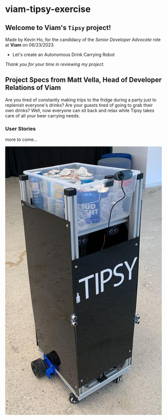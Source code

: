 # viam-tipsy-exercise

## Welcome to Viam's `Tipsy` project!

Made by Kevin Ho, for the candidacy of the _Senior Developer Advocate_ role at **Viam** on 06/23/2023.

* Let's create an Autonomous Drink Carrying Robot

_Thank you for your time in reviewing my project._

## Project Specs from Matt Vella, Head of Developer Relations of Viam

Are you tired of constantly making trips to the fridge during a party just to replenish everyone's drinks? Are your guests tired of going to grab their own drinks? Well, now everyone can sit back and relax while Tipsy takes care of all your beer carrying needs.

### User Stories

more to come...

![](public/images/tipsy.jpeg)
